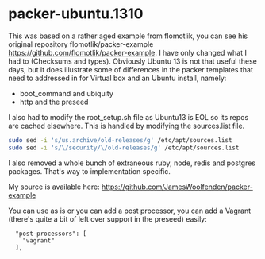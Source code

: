 # packer-ubuntu.1310

This was based on a rather aged example from flomotlik, you can see his original repository flomotlik/packer-example <https://github.com/flomotlik/packer-example>.
I have only changed what I had to (Checksums and types).
Obviously Ubuntu 13 is not that useful these days, but it does illustrate some of differences in the packer templates
that need to addressed in for Virtual box and an Ubuntu install, namely:

- boot_command and ubiquity
- http and the preseed

I also had to modify the root_setup.sh file as Ubuntu13 is EOL so its repos are cached elsewhere.
This is handled by modifying the sources.list file.

```bash
sudo sed -i 's/us.archive/old-releases/g' /etc/apt/sources.list
sudo sed -i 's/\/security/\/old-releases/g' /etc/apt/sources.list
```

I also removed a whole bunch of extraneous ruby, node, redis and postgres packages. That's way to implementation specific.

My source is available here:
<https://github.com/JamesWoolfenden/packer-example>

You can use as is or you can add a post processor, you can add a Vagrant (there's quite a bit of left over support in the preseed)
easily:
```packer
  "post-processors": [
    "vagrant"
  ],

```

